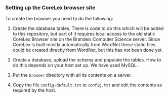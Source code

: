 ### Setting up the CoreLex browser site

To create the browser you need to do the following:

1. Create the database tables. There is code to do this which will be added to this repository, but part of it requires local access to the old static CoreLex Browser site on the Brandeis Computer Science server. Since CoreLex is built mostly automatically from WordNet these static files could be created directly from WordNet, but this has not been done yet.

2. Create a database, upload the schema and populate the tables. How to do this depends on your host set up. We have used MySQL.

3. Put the `browser` directory with all its contents on a server.

4. Copy the file `config-default.txt` to `config.txt` and edit the contents as required by the host.
